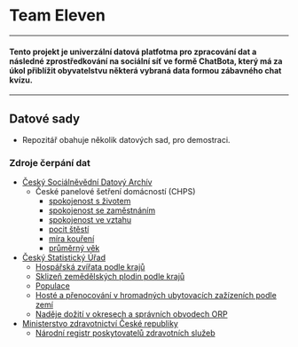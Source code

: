 # Team Eleven
---
#### Tento projekt je univerzální datová platfotma pro zpracování dat a následné zprostředkování na sociální síť ve formě    ChatBota, který má za úkol přiblížit obyvatelstvu některá vybraná data formou zábavného chat kvízu. 
---
## Datové sady
  - Repozitář obahuje několik datových sad, pro demostraci.
### Zdroje čerpání dat
- [Český Sociálněvědní Datový Archív](http://nesstar.soc.cas.cz/webview/)
	- České panelové šetření domácností (CHPS)
		- [spokojenost s životem](https://github.com/hackujstat-v3-team-11/backend/blob/master/question_modules/people/zivot_spokojenost.json) 
		- [spokojenost se zaměstnáním](https://github.com/hackujstat-v3-team-11/backend/blob/master/question_modules/people/zamestnani_spokojenost.json)
		- [spokojenost ve vztahu](https://github.com/hackujstat-v3-team-11/backend/blob/master/question_modules/people/vztah_spokojenost.json)
		- [pocit štěstí](https://github.com/hackujstat-v3-team-11/backend/blob/master/question_modules/people/pocit_stesti.json) 
		- [míra kouření](https://github.com/hackujstat-v3-team-11/backend/blob/master/question_modules/people/smoke.json) 
		- [průměrný věk](https://github.com/hackujstat-v3-team-11/backend/blob/master/question_modules/people/age.json)
- [Český Statistický Úřad](https://www.czso.cz/)
    - [Hospářská zvířata podle krajů](https://github.com/hackujstat-v3-team-11/backend/blob/master/question_modules/hospodarska_zvirata/270230-19data053119.csv)
    - [Sklizeň zemědělských plodin podle krajů](https://github.com/hackujstat-v3-team-11/backend/blob/master/question_modules/sklizen_zemedelskych_plodin/270229-19data043019.csv)
    - [Populace](https://github.com/hackujstat-v3-team-11/backend/blob/master/question_modules/populace/DEM07D.csv)
    - [Hosté a přenocování v hromadných ubytovacích zažízeních podle zemí](https://github.com/hackujstat-v3-team-11/backend/blob/master/question_modules/foreign_tourists/020063-19data080819.csv)
    - [Naděje dožití v okresech a správních obvodech ORP](https://github.com/hackujstat-v3-team-11/backend/blob/master/question_modules/life_expectancy/130140-19data080519.csv)
- [Ministerstvo zdravotnictví České republiky](https://www.mzcr.cz)
    - [Národní registr poskytovatelů zdravotních služeb](https://github.com/hackujstat-v3-team-11/backend/blob/master/question_modules/medical_facilities/narodni-registr-poskytovatelu-zdravotnich-sluzeb.csv)
